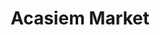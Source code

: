 ---
title: "Acasiem Market"
url: /ciudad-autonoma-de-buenos-aires/acasiem-market/
shop: supermercado
---